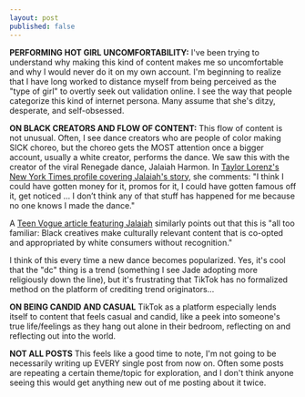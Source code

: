 ```yaml
---
layout: post
published: false
---
```


**PERFORMING HOT GIRL UNCOMFORTABILITY:**
I've been trying to understand why making this kind of content makes me so uncomfortable and why I would never do it on my own account. I'm beginning to realize that I have long worked to distance myself from being perceived as the "type of girl" to overtly seek out validation online. I see the way that people categorize this kind of internet persona. Many assume that she's ditzy, desperate, and self-obsessed.

**ON BLACK CREATORS AND FLOW OF CONTENT:**
This flow of content is not unusual. Often, I see dance creators who are people of color making SICK choreo, but the choreo gets the MOST attention once a bigger account, usually a white creator, performs the dance. We saw this with the creator of the viral Renegade dance, Jalaiah Harmon. In [Taylor Lorenz's New York Times profile covering Jalaiah's story](https://www.nytimes.com/2020/02/13/style/the-original-renegade.html), she comments: "I think I could have gotten money for it, promos for it, I could have gotten famous off it, get noticed ... I don’t think any of that stuff has happened for me because no one knows I made the dance."

A [Teen Vogue article featuring Jalaiah](https://www.teenvogue.com/story/jalaiah-harmon-renegade-creator-viral-dance) similarly points out that this is "all too familiar: Black creatives make culturally relevant content that is co-opted and appropriated by white consumers without recognition."

I think of this every time a new dance becomes popularized. Yes, it's cool that the "dc" thing is a trend (something I see Jade adopting more religiously down the line), but it's frustrating that TikTok has no formalized method on the platform of crediting trend originators...

**ON BEING CANDID AND CASUAL**
TikTok as a platform especially lends itself to content that feels casual and candid, like a peek into someone's true life/feelings as they hang out alone in their bedroom, reflecting on and reflecting out into the world.

**NOT ALL POSTS**
This feels like a good time to note, I'm not going to be necessarily writing up EVERY single post from now on. Often some posts are repeating a certain theme/topic for exploration, and I don't think anyone seeing this would get anything new out of me posting about it twice. 

